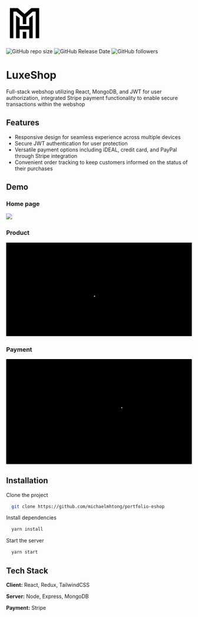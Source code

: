 <img src="https://github.com/michaelmhtong/portfolio-eshop/blob/main/demo/logo.svg" width="100">

![GitHub repo size](https://img.shields.io/github/repo-size/michaelmhtong/portfolio-eshop)
![GitHub Release Date](https://img.shields.io/github/release-date/michaelmhtong/portfolio-eshop)
![GitHub followers](https://img.shields.io/github/followers/michaelmhtong?style=social)

# LuxeShop

Full-stack webshop utilizing React, MongoDB, and JWT for user authorization, integrated Stripe payment functionality to enable secure transactions within the webshop
## Features

- Responsive design for seamless experience across multiple devices
- Secure JWT authentication for user protection
- Versatile payment options including iDEAL, credit card, and PayPal through Stripe integration
- Convenient order tracking to keep customers informed on the status of their purchases


## Demo

### Home page
<img src="https://github.com/michaelmhtong/portfolio-eshop/blob/main/demo/home.gif" width="600">

### Product
<img src="https://github.com/michaelmhtong/portfolio-eshop/blob/main/demo/products.gif" width="600">

### Payment
<img src="https://github.com/michaelmhtong/portfolio-eshop/blob/main/demo/payment.gif" width="600">

## Installation

Clone the project

```bash
  git clone https://github.com/michaelmhtong/portfolio-eshop
```

Install dependencies

```bash
  yarn install
```

Start the server

```bash
  yarn start
```
## Tech Stack

**Client:** React, Redux, TailwindCSS

**Server:** Node, Express, MongoDB

**Payment:** Stripe
